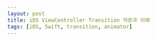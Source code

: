 ```yaml
---
layout: post
title: iOS ViewController Transition 적용과 이해
tags: [iOS, Swift, transition, animator]
---
```


